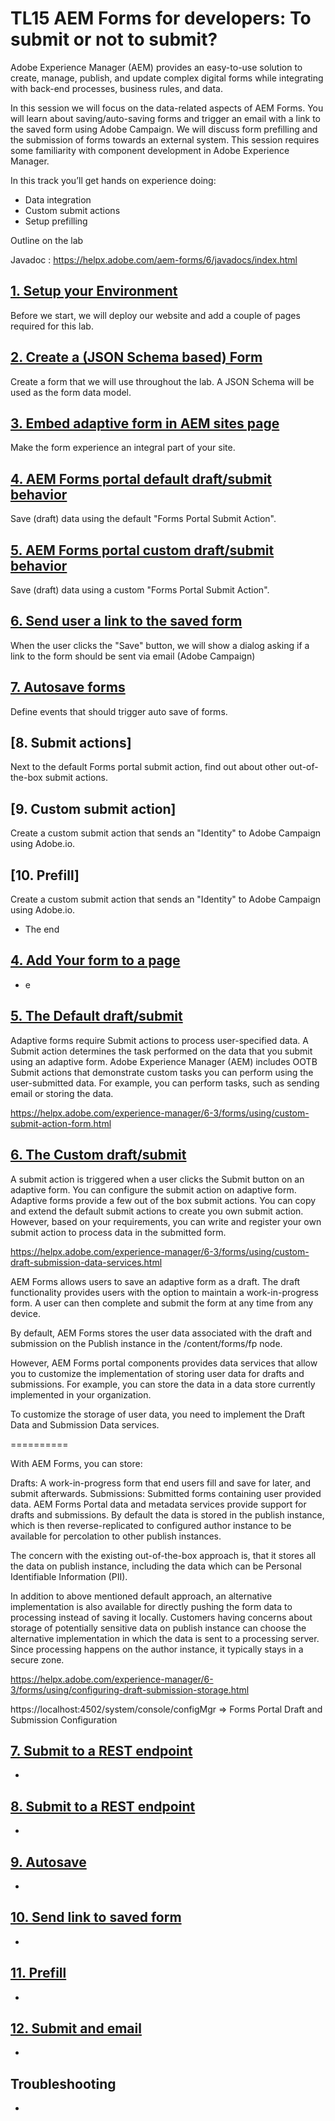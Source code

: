 # TL15 AEM Forms for developers: To submit or not to submit?

Adobe Experience Manager (AEM) provides an easy-to-use solution to create, manage, publish, and update complex digital forms while integrating with back-end processes, business rules, and data.
 
In this session we will focus on the data-related aspects of AEM Forms. You will learn about saving/auto-saving forms and trigger an email with a link to the saved form using Adobe Campaign. We will discuss form prefilling and the submission of forms towards an external system. This session requires some familiarity with component development in Adobe Experience Manager.
 
In this track you’ll get hands on experience doing:

* Data  integration
* Custom submit actions
* Setup prefilling

Outline on the lab

Javadoc : https://helpx.adobe.com/aem-forms/6/javadocs/index.html

## [1. Setup your Environment](exercise1/README.md)

Before we start, we will deploy our website and add a couple of pages required for this lab.

## [2. Create a (JSON Schema based) Form](exercise2/README.md)

Create a form that we will use throughout the lab. A JSON Schema will be used as the form data model.

## [3. Embed adaptive form in AEM sites page](exercise3/README.md)

Make the form experience an integral part of your site.

## [4. AEM Forms portal default draft/submit behavior](exercise4/README.md)

Save (draft) data using the default "Forms Portal Submit Action".

## [5. AEM Forms portal custom draft/submit behavior](exercise5/README.md)

Save (draft) data using a custom "Forms Portal Submit Action".

## [6. Send user a link to the saved form](exercise6/README.md)

When the user clicks the "Save" button, we will show a dialog asking if a link to the form should be sent via email (Adobe Campaign)

## [7. Autosave forms](exercise7/README.md)

Define events that should trigger auto save of forms.

## [8. Submit actions]

Next to the default Forms portal submit action, find out about other out-of-the-box submit actions. 

## [9. Custom submit action]

Create a custom submit action that sends an "Identity" to Adobe Campaign using Adobe.io.

## [10. Prefill]

Create a custom submit action that sends an "Identity" to Adobe Campaign using Adobe.io.

* The end

## [4. Add Your form to a page](exercise3/README.md)
* e

## [5. The Default draft/submit](exercise4/README.md)

Adaptive forms require Submit actions to process user-specified data. A Submit action determines the task performed on the data that you submit using an adaptive form. Adobe Experience Manager (AEM) includes OOTB Submit actions that demonstrate custom tasks you can perform using the user-submitted data. For example, you can perform tasks, such as sending email or storing the data.


https://helpx.adobe.com/experience-manager/6-3/forms/using/custom-submit-action-form.html

## [6. The Custom draft/submit ](exercise5/README.md)

A submit action is triggered when a user clicks the Submit button on an adaptive form. You can configure the submit action on adaptive form. Adaptive forms provide a few out of the box submit actions. You can copy and extend the default submit actions to create you own submit action. However, based on your requirements, you can write and register your own submit action to process data in the submitted form. 

https://helpx.adobe.com/experience-manager/6-3/forms/using/custom-draft-submission-data-services.html

AEM Forms allows users to save an adaptive form as a draft. The draft functionality provides users with the option to maintain a work-in-progress form. A user can then complete and submit the form at any time from any device.

By default, AEM Forms stores the user data associated with the draft and submission on the Publish instance in the /content/forms/fp node.

However, AEM Forms portal components provides data services that allow you to customize the implementation of storing user data for drafts and submissions. For example, you can store the data in a data store currently implemented in your organization.

To customize the storage of user data, you need to implement the Draft Data and Submission Data services.

==========

With AEM Forms, you can store:

Drafts: A work-in-progress form that end users fill and save for later, and submit afterwards.
Submissions: Submitted forms containing user provided data.
AEM Forms Portal data and metadata services provide support for drafts and submissions. By default the data is stored in the publish instance, which is then reverse-replicated to configured author instance to be available for percolation to other publish instances.

The concern with the existing out-of-the-box approach is, that it stores all the data on publish instance, including the data which can be Personal Identifiable Information (PII).

In addition to above mentioned default approach, an alternative implementation is also available for directly pushing the form data to processing instead of saving it locally. Customers having concerns about storage of potentially sensitive data on publish instance can choose the alternative implementation in which the data is sent to a processing server. Since processing happens on the author instance, it typically stays in a secure zone.

https://helpx.adobe.com/experience-manager/6-3/forms/using/configuring-draft-submission-storage.html

https://localhost:4502/system/console/configMgr => Forms Portal Draft and Submission Configuration 

## [7. Submit to a REST endpoint ](exercise5/README.md)
* 

## [8. Submit to a REST endpoint ](exercise5/README.md)
* 

## [9. Autosave](exercise5/README.md)
* 

## [10. Send link to saved form](exercise5/README.md)
* 

## [11. Prefill](exercise5/README.md)
* 

## [12. Submit and email](exercise5/README.md)
* 


## Troubleshooting
* 
